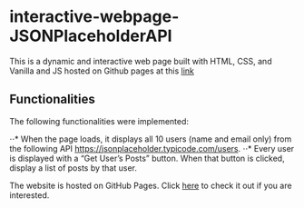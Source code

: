 # interactive-webpage-JSONPlaceholderAPI

This is a dynamic and interactive web page built with HTML, CSS, and Vanilla and JS hosted on Github pages at this [link](https://alain-kubwayo.github.io/interactive-webpage-JSONPlaceholderAPI/)

## Functionalities

The following functionalities were implemented: 

⋅⋅* When the page loads, it displays all 10 users (name and email only) from the following API 
https://jsonplaceholder.typicode.com/users. 
⋅⋅* Every user is displayed with a “Get User’s Posts” button. When that button is clicked, display a list of posts by that user. 

The website is hosted on GitHub Pages. Click [here](https://alain-kubwayo.github.io/interactive-webpage-JSONPlaceholderAPI/) to check it out if you are interested. 
